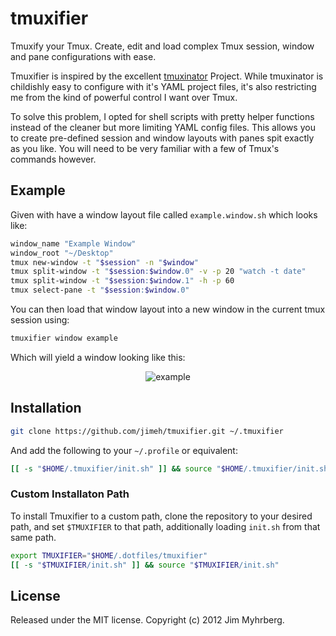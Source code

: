 # tmuxifier

Tmuxify your Tmux. Create, edit and load complex Tmux session, window and pane
configurations with ease.

Tmuxifier is inspired by the excellent [tmuxinator][] Project. While
tmuxinator is childishly easy to configure with it's YAML project files, it's
also restricting me from the kind of powerful control I want over Tmux.

[tmuxinator]: https://github.com/aziz/tmuxinator

To solve this problem, I opted for shell scripts with pretty helper functions
instead of the cleaner but more limiting YAML config files. This allows you to
create pre-defined session and window layouts with panes spit exactly as you
like. You will need to be very familiar with a few of Tmux's commands however.

## Example

Given with have a window layout file called `example.window.sh` which looks
like:

```bash
window_name "Example Window"
window_root "~/Desktop"
tmux new-window -t "$session" -n "$window"
tmux split-window -t "$session:$window.0" -v -p 20 "watch -t date"
tmux split-window -t "$session:$window.1" -h -p 60
tmux select-pane -t "$session:$window.0"
```

You can then load that window layout into a new window in the
current tmux session using:

```bash
tmuxifier window example
```

Which will yield a window looking like this:

<div style="text-align: center">
  <img src="https://github.com/jimeh/tmuxifier/raw/master/examples/example.window-screenshot.png" alt="example" />
</div>

## Installation

```bash
git clone https://github.com/jimeh/tmuxifier.git ~/.tmuxifier
```

And add the following to your `~/.profile` or equivalent:

```bash
[[ -s "$HOME/.tmuxifier/init.sh" ]] && source "$HOME/.tmuxifier/init.sh"
```

### Custom Installaton Path

To install Tmuxifier to a custom path, clone the repository to your desired
path, and set `$TMUXIFIER` to that path, additionally loading `init.sh` from
that same path.

```bash
export TMUXIFIER="$HOME/.dotfiles/tmuxifier"
[[ -s "$TMUXIFIER/init.sh" ]] && source "$TMUXIFIER/init.sh"
```

## License

Released under the MIT license. Copyright (c) 2012 Jim Myhrberg.
